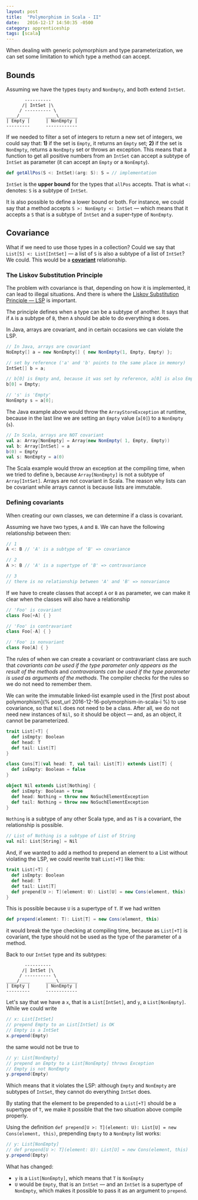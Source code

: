 ```yaml
---
layout: post
title:  "Polymorphism in Scala - II"
date:   2016-12-17 14:50:35 -0500
category: apprenticeship
tags: [scala]
---
```


When dealing with generic polymorphism and type parameterization, we can set some limitation to which type a method can accept. <!--more-->

## Bounds

Assuming we have the types `Empty` and `NonEmpty`, and both extend `IntSet`.

```
       ----------
      /| IntSet |\
     / ---------- \
____/____      ____\_______  
| Empty |      | NonEmpty |
---------      ------------
```

If we needed to filter a set of integers to return a new set of integers, we could say that: **1)** if the set is `Empty`, it returns an `Empty` set; **2)** if the set is `NonEmpty`, returns a `NonEmpty` set or throws an exception. This means that a function to get all positive numbers from an `IntSet` can accept a subtype of `IntSet` as parameter (it can accept an `Empty` or a `NonEmpty`).

```scala
def getAllPos(S <: IntSet)(arg: S): S = // implementation
```

`IntSet` is the **upper bound** for the types that `allPos` accepts. That is what `<:` denotes: `S` is a subtype of `IntSet`.

It is also possible to define a lower bound or both. For instance, we could say that a method accepts `S >: NonEmpty <: IntSet` &mdash; which means that it accepts a `S` that is a subtype of `IntSet` and a super-type of `NonEmpty`.

## Covariance

What if we need to use those types in a collection? Could we say that `List[S] <: List[IntSet]` &mdash; a list of `S` is also a subtype of a list of `IntSet`? We could. This would be a [**covariant**](https://en.wikipedia.org/wiki/Covariance_and_contravariance_(computer_science)) relationship.

### The Liskov Substitution Principle

The problem with covariance is that, depending on how it is implemented, it can lead to illegal situations. And there is where the [Liskov Substitution Principle &mdash; LSP](https://en.wikipedia.org/wiki/Liskov_substitution_principle) is important.  

The principle defines when a type can be a subtype of another. It says that if `A` is a subtype of `B`, then `A` should be able to do everything `B` does.

In Java, arrays are covariant, and in certain occasions we can violate the LSP.

```java
// In Java, arrays are covariant
NoEmpty[] a = new NonEmpty[] { new NonEmpty(1, Empty, Empty) };

// set by reference ('a' and 'b' points to the same place in memory)
IntSet[] b = a;

// b[0] is Empty and, because it was set by reference, a[0] is also Empty
b[0] = Empty;

// 's' is 'Empty'
NonEmpty s = a[0];
```

The Java example above would throw the `ArrayStoreException` at runtime, because in the last line we are setting an `Empty` value (`a[0]`) to a `NonEmpty` (`s`).

```scala
// In Scala, arrays are NOT covariant
val a: Array[NonEmpty] = Array(new NonEmpty( 1, Empty, Empty))
val b: Array[IntSet] = a
b(0) = Empty
val s: NonEmpty = a(0)
```

The Scala example would throw an exception at the compiling time, when we tried to define `b`, because `Array[NonEmpty]` is not a subtype of `Array[IntSet]`. Arrays are not covariant in Scala. The reason why lists can be covariant while arrays cannot is because lists are immutable.

### Defining covariants

When creating our own classes, we can determine if a class is covariant.

Assuming we have two types, `A` and `B`. We can have the following relationship between then:

```scala
// 1
A <: B // 'A' is a subtype of 'B' => covariance

// 2
A >: B // 'A' is a supertype of 'B' => contravariance

// 3
// there is no relationship between 'A' and 'B' => nonvariance
```

If we have to create classes that accept `A` or `B` as parameter, we can make it clear when the classes will also have a relationship

```scala
// 'Foo' is covariant
class Foo[+A] { }

// 'Foo' is contravariant
class Foo[-A] { }

// 'Foo' is nonvariant
class Foo[A] { }
```

The rules of when we can create a covariant or contravariant class are such that *covariants can be used if the type parameter only appears as the result of the methods* and *contravariants can be used if the type parameter is used as arguments of the methods*. The compiler checks for the rules so we do not need to remember them.

We can write the immutable linked-list example used in the [first post about polymorphism](% post_url 2016-12-16-polymorphism-in-scala-i %) to use covariance, so that `Nil` does not need to be a class. After all, we do not need new instances of `Nil`, so it should be object &mdash; and, as an object, it cannot be parameterized.

```scala
trait List[+T] {
  def isEmpty: Boolean
  def head: T
  def tail: List[T]
}

class Cons[T](val head: T, val tail: List[T]) extends List[T] {
  def isEmpty: Boolean = false
}

object Nil extends List[Nothing] {
  def isEmpty: Boolean = true
  def head: Nothing = throw new NoSuchElementException
  def tail: Nothing = throw new NoSuchElementException
}
```

`Nothing` is a subtype of any other Scala type, and as `T` is a covariant, the relationship is possible.

```scala
// List of Nothing is a subtype of List of String
val nil: List[String] = Nil
```

And, if we wanted to add a method to prepend an element to a List without violating the LSP, we could rewrite trait `List[+T]` like this:

```scala
trait List[+T] {
  def isEmpty: Boolean
  def head: T
  def tail: List[T]
  def prepend[U >: T](element: U): List[U] = new Cons(element, this)
}
```

This is possible because `U` is a supertype of `T`. If we had written

```scala
def prepend(element: T): List[T] = new Cons(element, this)
```

it would break the type checking at compiling time, because as `List[+T]` is covariant, the type should not be used as the type of the parameter of a method.

Back to our `IntSet` type and its subtypes:

```
       ----------
      /| IntSet |\
     / ---------- \
____/____      ____\_______  
| Empty |      | NonEmpty |
---------      ------------
```

Let's say that we have a `x`, that is a `List[IntSet]`, and `y`, a `List[NonEmpty]`. While we could write

```scala
// x: List[IntSet]
// prepend Empty to an List[IntSet] is OK
// Empty is a IntSet
x.prepend(Empty)
```

the same would not be true to

```scala
// y: List[NonEmpty]
// prepend an Empty to a List[NonEmpty] throws Exception
// Empty is not NonEmpty
y.prepend(Empty)
```

Which means that it violates the LSP: although `Empty` and `NonEmpty` are subtypes of `IntSet`, they cannot do everything `IntSet` does.

By stating that the element to be prepended to a `List[+T]` should be a supertype of `T`, we make it possible that the two situation above compile properly.

Using the definition `def prepend[U >: T](element: U): List[U] = new Cons(element, this)`, prepending `Empty` to a `NonEmpty` list works:

```scala
// y: List[NonEmpty]
// def prepend[U >: T](element: U): List[U] = new Cons(element, this)
y.prepend(Empty)
```

What has changed:

- `y` is a `List[NonEmpty]`, which means that `T` is `NonEmpty`
- `U` would be `Empty`, that is an `IntSet` &mdash; and an `IntSet` is a supertype of `NonEmpty`, which makes it possible to pass it as an argument to `prepend`.
